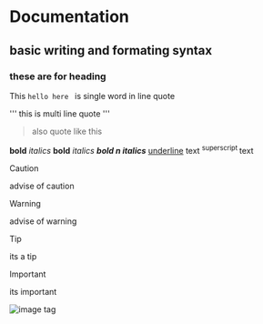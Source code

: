# Documentation
## basic writing and formating syntax
### these are for heading

This `hello here ` is single word in line quote

'''
this is multi line quote
'''

>also quote like this


__bold__ _italics_ **bold** *italics*  ***bold n italics***  <ins>underline</ins> text
<sup> superscript </sup>text 

>[!CAUTION]
>advise of caution

>[!WARNING]
>advise of warning

>[!TIP]
>its a tip

>[!IMPORTANT]
>its important

<!-- its  A HIDDEN COMMENT not visible-->


![image tag](https://images.ctfassets.net/hrltx12pl8hq/28ECAQiPJZ78hxatLTa7Ts/2f695d869736ae3b0de3e56ceaca3958/free-nature-images.jpg?fit=fill&w=1200&h=630)

